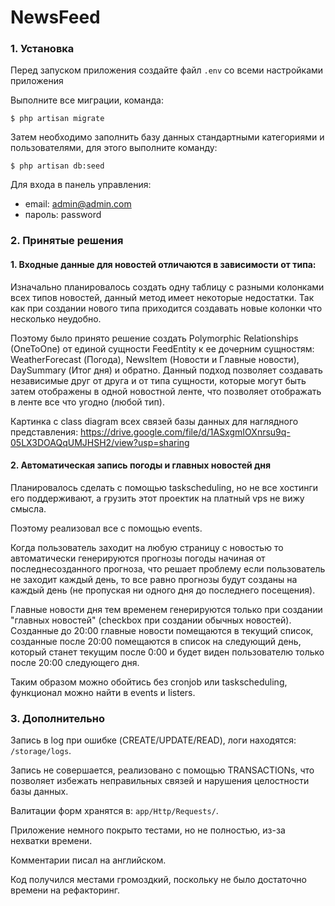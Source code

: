 # NewsFeed

### 1. Установка ###

Перед запуском приложения создайте файл <code>.env</code> со всеми настройками приложения

Выполните все миграции, команда:

<code>$ php artisan migrate</code>

Затем необходимо заполнить базу данных стандартными категориями и пользователями, для этого выполните команду:

<code>$ php artisan db:seed</code>

Для входа в панель управления:
- email: admin@admin.com
- пароль: password

### 2. Принятые решения ###

#### 1. Входные данные для новостей отличаются в зависимости от типа: ####
Изначально планировалось создать одну таблицу с разными колонками всех типов новостей, данный метод имеет некоторые недостатки. 
Так как при создании нового типа приходится создавать новые колонки что несколько неудобно. 

Поэтому было принято решение создать Polymorphic Relationships (OneToOne) от единой сущности FeedEntity к ее дочерним сущностям: 
WeatherForecast (Погода), NewsItem (Новости и Главные новости), DaySummary (Итог дня) и обратно. 
Данный подход позволяет создавать независимые друг от друга и от типа сущности, которые могут быть затем отображены в 
одной новостной ленте, что позволяет отображать в ленте все что угодно (любой тип).

Картинка с class diagram всех связей базы данных для наглядного представления:
https://drive.google.com/file/d/1ASxgmIOXnrsu9q-05LX3DOAQqUMJHSH2/view?usp=sharing

#### 2. Автоматическая запись погоды и главных новостей дня ####

Планировалось сделать с помощью taskscheduling, но не все хостинги его поддерживают, а грузить этот проектик на платный vps
не вижу смысла.

Поэтому реализовал все с помощью events.

Когда пользователь заходит на любую страницу с новостью то автоматически 
генерируются прогнозы погоды начиная от последнесозданного прогноза, что решает проблему если пользователь не заходит каждый день, 
то все равно прогнозы будут созданы на каждый день (не пропуская ни одного дня до последнего посещения).

Главные новости дня тем временем генерируются только при создании "главных новостей" (checkbox при создании обычных новостей). 
Созданные до 20:00 главные новости помещаются в текущий список, созданные после 20:00 помещаются в список на следующий день, 
который станет текущим после 0:00 и будет виден пользователю только после 20:00 следующего дня.

Таким образом можно обойтись без cronjob или taskscheduling, функционал можно найти в events и listers.


### 3. Дополнительно ###

Запись в log при ошибке (CREATE/UPDATE/READ), логи находятся: <code>/storage/logs</code>.

Запись не совершается, реализовано с помощью TRANSACTIONs, что позволяет избежать неправильных связей и нарушения целостности базы данных.

Валитации форм хранятся в: <code>app/Http/Requests/</code>.

Приложение немного покрыто тестами, но не полностью, из-за нехватки времени.

Комментарии писал на английском.

Код получился местами громоздкий, поскольку не было достаточно времени на рефакторинг.

